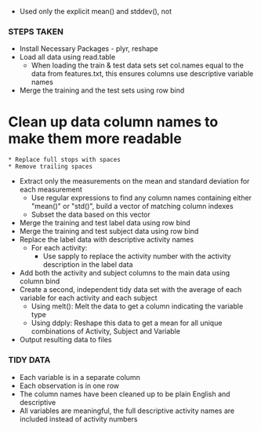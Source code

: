 
- Used only the explicit mean() and stddev(), not 

### STEPS TAKEN

* Install Necessary Packages - plyr, reshape
*  Load all data using read.table
	* When loading the train & test data sets set col.names equal to the data from features.txt, this ensures columns use descriptive variable names
* Merge the training and the test sets using row bind
# Clean up data column names to make them more readable
	* Replace full stops with spaces
	* Remove trailing spaces
* Extract only the measurements on the mean and standard deviation for each measurement
	* Use regular expressions to find any column names containing either "mean()" or "std()", build a vector of matching column indexes
	* Subset the data based on this vector
* Merge the training and test label data using row bind
* Merge the training and test subject data using row bind
* Replace the label data with descriptive activity names
	* For each activity:
		* Use sapply to replace the activity number with the activity description in the label data
* Add both the activity and subject columns to the main data using column bind
* Create a second, independent tidy data set with the average of each variable for each activity and each subject
	* Using melt(): Melt the data to get a column indicating the variable type
	* Using ddply: Reshape this data to get a mean for all unique combinations of Activity, Subject and Variable 
* Output resulting data to files


### TIDY DATA

* Each variable is in a separate column 
* Each observation is in one row
* The column names have been cleaned up to be plain English and descriptive
* All variables are meaningful, the full descriptive activity names are included instead of activity numbers
